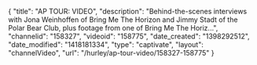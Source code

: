 {
    "title": "AP TOUR: VIDEO",
    "description": "Behind-the-scenes interviews with Jona Weinhoffen of Bring Me The Horizon and Jimmy Stadt of the Polar Bear Club, plus footage from one of Bring Me The Horiz...",
    "channelid": "158327",
    "videoid": "158775",
    "date_created": "1398292512",
    "date_modified": "1418181334",
    "type": "captivate",
    "layout": "channelVideo",
    "url": "\/hurley\/ap-tour-video\/158327-158775"
}